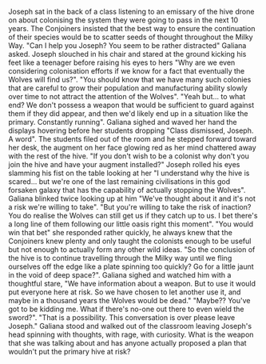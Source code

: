 Joseph sat in the back of a class listening to an emissary of the hive drone on about colonising the system they were going to pass in the next 10 years. The Conjoiners insisted that the best way to ensure the continuation of their species would be to scatter seeds of thought throughout the Milky Way. "Can I help you Joseph? You seem to be rather distracted" Galiana asked. Joseph slouched in his chair and stared at the ground kicking his feet like a teenager before raising his eyes to hers "Why are we even considering colonisation efforts if we know for a fact that eventually the Wolves will find us?". "You should know that we have many such colonies that are careful to grow their population and manufacturing ability slowly over time to not attract the attention of the Wolves". "Yeah but... to what end? We don't possess a weapon that would be sufficient to guard against them if they did appear, and then we'd likely end up in a situation like the primary. Constantly running". Galiana sighed and waved her hand the displays hovering before her students dropping "Class dismissed, Joseph. A word". The students filed out of the room and he stepped forward toward her desk, the augment on her face glowing red as her mind chattered away with the rest of the hive. "If you don't wish to be a colonist why don't you join the hive and have your augment installed?" Joseph rolled his eyes slamming his fist on the table looking at her "I understand why the hive is scared... but we're one of the last remaining civilisations in this god forsaken galaxy that has the capability of actually stopping the Wolves". Galiana blinked twice looking up at him "We've thought about it and it's not a risk we're willing to take". "But you're willing to take the risk of inaction? You do realise the Wolves can still get us if they catch up to us. I bet there's a long line of them following our little oasis right this moment". "You would win that bet" she responded rather quickly, he always knew that the Conjoiners knew plenty and only taught the colonists enough to be useful but not enough to actually form any other wild ideas. "So the conclusion of the hive is to continue travelling through the Milky way until we fling ourselves off the edge like a plate spinning too quickly? Go for a little jaunt in the void of deep space?". Galiana sighed and watched him with a thoughtful stare, "We have information about a weapon. But to use it would put everyone here at risk. So we have chosen to let another use it, and maybe in a thousand years the Wolves would be dead." "Maybe?? You've got to be kidding me. What if there's no-one out there to even wield the sword?".  "That is a possibility. This conversation is over please leave Joseph." Galiana stood and walked out of the classroom leaving Joseph's head spinning with thoughts, with rage, with curiosity. What is the weapon that she was talking about and has anyone actually proposed a plan that wouldn't put the primary hive at risk?